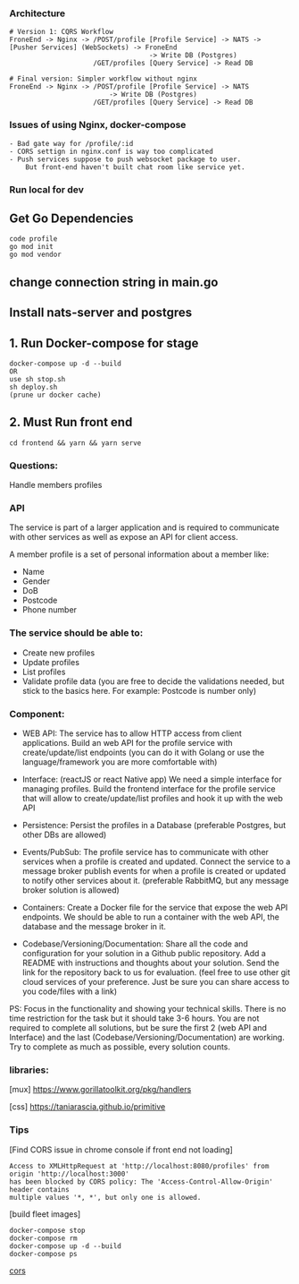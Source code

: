 ### Architecture
```
# Version 1: CQRS Workflow
FroneEnd -> Nginx -> /POST/profile [Profile Service] -> NATS -> [Pusher Services] (WebSockets) -> FroneEnd
                                   -> Write DB (Postgres)
                     /GET/profiles [Query Service] -> Read DB
                     
# Final version: Simpler workflow without nginx
FroneEnd -> Nginx -> /POST/profile [Profile Service] -> NATS 
                         -> Write DB (Postgres)
                     /GET/profiles [Query Service] -> Read DB
```
### Issues of using Nginx, docker-compose
    - Bad gate way for /profile/:id
    - CORS settign in nginx.conf is way too complicated
    - Push services suppose to push websocket package to user. 
        But front-end haven't built chat room like service yet.
      
### Run local for dev
## Get Go Dependencies
    code profile
    go mod init
    go mod vendor
## change connection string in main.go
## Install nats-server and postgres

## 1. Run Docker-compose for stage
    docker-compose up -d --build
    OR
    use sh stop.sh
    sh deploy.sh
    (prune ur docker cache)

## 2. Must Run front end
    cd frontend && yarn && yarn serve

### Questions:
Handle members profiles

### API
The service is part of a larger application
and is required to communicate with other services as well as expose an API for client access.

A member profile is a set of personal information about a member like:

- Name
- Gender
- DoB
- Postcode
- Phone number

### The service should be able to:

- Create new profiles
- Update profiles
- List profiles
- Validate profile data (you are free to decide the validations needed, 
but stick to the basics here. For example: Postcode is number only) 

### Component:

- WEB API: 
The service has to allow HTTP access from client applications. 
Build an web API for the profile service with create/update/list endpoints 
(you can do it with Golang or use the language/framework you are more comfortable with)

- Interface: (reactJS or react Native app)
We need a simple interface for managing profiles. 
Build the frontend interface for the profile service 
that will allow to create/update/list profiles and hook it up with the web API 

- Persistence: 
Persist the profiles in a Database (preferable Postgres, but other DBs are allowed)

- Events/PubSub:
The profile service has to communicate with other services when a profile is created and updated. 
Connect the service to a message broker 
publish events for when a profile is created or updated to notify other services about it. 
(preferable RabbitMQ, but any message broker solution is allowed)

 - Containers:
Create a Docker file for the service that expose the web API endpoints. 
We should be able to run a container with the web API, the database and the message broker in it.	

- Codebase/Versioning/Documentation:
    Share all the code and configuration for your solution in a Github public repository. 
    Add a README with instructions and thoughts about your solution. 
    Send the link for the repository back to us for evaluation. 
    (feel free to use other git cloud services of your preference. 
    Just be sure you can share access to you code/files with a link)

PS:
 Focus in the functionality and showing your technical skills. 
 There is no time restriction for the task but it should take 3-6 hours. 
 You are not required to complete all solutions, but be sure the first 2 (web API and Interface) and the last (Codebase/Versioning/Documentation) are working. 
 Try to complete as much as possible, every solution counts.

### libraries:

[mux]
https://www.gorillatoolkit.org/pkg/handlers

[css]
https://taniarascia.github.io/primitive

### Tips

[Find CORS issue in chrome console if front end not loading]

    Access to XMLHttpRequest at 'http://localhost:8080/profiles' from origin 'http://localhost:3000' 
    has been blocked by CORS policy: The 'Access-Control-Allow-Origin' header contains 
    multiple values '*, *', but only one is allowed.

[build fleet images]

    docker-compose stop
    docker-compose rm
    docker-compose up -d --build
    docker-compose ps

[cors](https://enable-cors.org/server_nginx.html)






